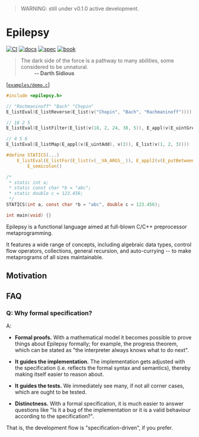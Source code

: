 > WARNING: still under v0.1.0 active development.

# Epilepsy

[![CI](https://github.com/Hirrolot/epilepsy/workflows/C/C++%20CI/badge.svg)](https://github.com/Hirrolot/epilepsy/actions)
[![docs](https://img.shields.io/badge/docs-readthedocs.io-blue)](https://epilepsy.readthedocs.io/en/latest/)
[![spec](https://img.shields.io/badge/spec-PDF-green)](https://github.com/Hirrolot/epilepsy/blob/master/spec/spec.pdf)
[![book](https://img.shields.io/badge/book-gitbook.io-pink)](https://hirrolot.gitbook.io/epilepsy/)

> The dark side of the force is a pathway to many abilities, some considered to be unnatural.<br>&emsp; &emsp; <b>-- Darth Sidious</b>

[[`examples/demo.c`](examples/demo.c)]
```c
#include <epilepsy.h>

// "Rachmaninoff" "Bach" "Chopin"
E_listEval(E_listReverse(E_list(v("Chopin", "Bach", "Rachmaninoff"))))

// 18 2 5
E_listEval(E_listFilter(E_list(v(18, 2, 24, 38, 5)), E_appl(v(E_uintGreater), v(20))))

// 4 5 6
E_listEval(E_listMap(E_appl(v(E_uintAdd), v(3)), E_list(v(1, 2, 3))))

#define STATICS(...)                                                                               \
    E_listEval(E_listFor(E_list(v(__VA_ARGS__)), E_appl2(v(E_putBetween), v(static), v(;))))       \
        E_semicolon()

/*
 * static int a;
 * static const char *b = "abc";
 * static double c = 123.456;
 */
STATICS(int a, const char *b = "abc", double c = 123.456);

int main(void) {}
```

Epilepsy is a functional language aimed at full-blown C/C++ preprocessor metaprogramming.

It features a wide range of concepts, including algebraic data types, control flow operators, collections, general recursion, and auto-currying -- to make metaprograms of all sizes maintainable.

## Motivation

## FAQ

### Q: Why formal specification?

A:

 - **Formal proofs.** With a mathematical model it becomes possible to prove things about Epilepsy formally; for example, the progress theorem, which can be stated as "the interpreter always knows what to do next".

 - **It guides the implementation.** The implementation gets adjusted with the specification (i.e. reflects the formal syntax and semantics), thereby making itself easier to reason about.

 - **It guides the tests.** We immediately see many, if not all corner cases, which are ought to be tested.

 - **Distinctness.** With a formal specification, it is much easier to answer questions like "Is it a bug of the implementation or it is a valid behaviour according to the specification?".

That is, the development flow is "specification-driven", if you prefer.

